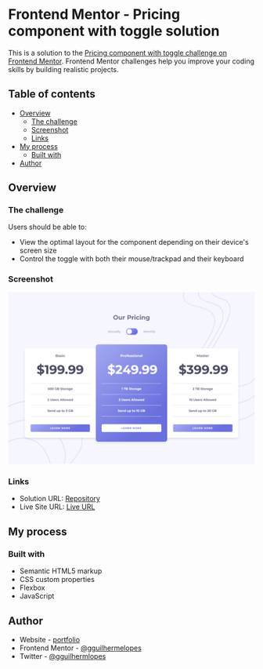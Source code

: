 # Frontend Mentor - Pricing component with toggle solution

This is a solution to the [Pricing component with toggle challenge on Frontend Mentor](https://www.frontendmentor.io/challenges/pricing-component-with-toggle-8vPwRMIC). Frontend Mentor challenges help you improve your coding skills by building realistic projects.

## Table of contents

- [Overview](#overview)
  - [The challenge](#the-challenge)
  - [Screenshot](#screenshot)
  - [Links](#links)
- [My process](#my-process)
  - [Built with](#built-with)
- [Author](#author)

## Overview

### The challenge

Users should be able to:

- View the optimal layout for the component depending on their device's screen size
- Control the toggle with both their mouse/trackpad and their keyboard

### Screenshot

![](./images/screenshot.jpg)

### Links

- Solution URL: [Repository](https://github.com/gguilhermelopes/front-end-mentor-pricing-component-with-toggle)
- Live Site URL: [Live URL](https://gguilhermelopes.github.io/front-end-mentor-pricing-component-with-toggle/)

## My process

### Built with

- Semantic HTML5 markup
- CSS custom properties
- Flexbox
- JavaScript

## Author

- Website - [portfolio](https://gguilhermelopes.github.io/)
- Frontend Mentor - [@gguilhermelopes](https://www.frontendmentor.io/profile/gguilhermelopes)
- Twitter - [@gguilhermlopes](https://twitter.com/gguilhermlopes)
